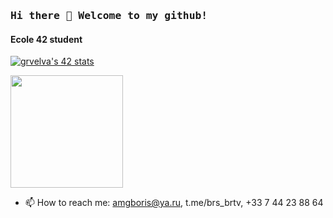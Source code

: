 ### <samp>Hi there 👋 Welcome to my github!</samp>

#### Ecole 42 student

[![grvelva's 42 stats](https://badge42.vercel.app/api/v2/cl8osjwbn00110gmmauqfnha0/stats?cursusId=21&coalitionId=48)](https://github.com/JaeSeoKim/badge42)


<p>
  <img height="180em" src="https://github-readme-stats.vercel.app/api/top-langs/?username=kukinpower&hide=swift,roff,php,Makefile,Cmake,python,shell,html,css,Assembly,dockerfile,javascript&langs_count=8&layout=compact&show_icons=true&hide_border=true&&count_private=true&include_all_commits=true" />
</p>

<!--
[![GitHub Streak](https://github-readme-streak-stats.herokuapp.com?user=bbritva&theme=github-light)](https://git.io/streak-stats)
[![GitHub stats](https://github-readme-stats.vercel.app/api?username=bbritva)](https://github.com/anuraghazra/github-readme-stats)
-->
- 📫 How to reach me: amgboris@ya.ru, t.me/brs_brtv, +33 7 44 23 88 64

<!---
bbritva/bbritva is a ✨ special ✨ repository because its `README.md` (this file) appears on your GitHub profile.
You can click the Preview link to take a look at your changes.
--->
